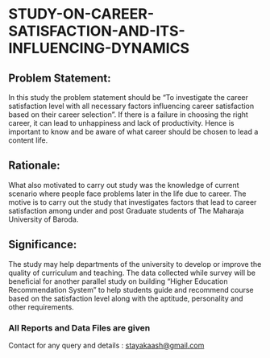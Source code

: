 # STUDY-ON-CAREER-SATISFACTION-AND-ITS-INFLUENCING-DYNAMICS

## Problem Statement: 
In this study the problem statement should be “To investigate the career satisfaction level with all necessary factors influencing career satisfaction based on their career selection”. If there is a failure in choosing the right career, it can lead to unhappiness and lack of productivity. Hence is important to know and be aware of what career should be chosen to lead a content life.   

## Rationale: 
What also motivated to carry out study was the knowledge of current scenario where people face problems later in the life due to career. The motive is to carry out the study that investigates factors that lead to career satisfaction among under and post Graduate students of The Maharaja University of Baroda.  

## Significance: 
The study may help departments of the university to develop or improve the quality of curriculum and teaching. The data collected while survey will be beneficial for another parallel study on building “Higher Education Recommendation System” to help students guide and recommend course based on the satisfaction level along with the aptitude, personality and other requirements. 





### All Reports and Data Files are given
Contact for any query and details : stayakaash@gmail.com
